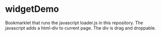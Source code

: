 # widgetDemo
Bookmarklet that runs the javascript loader.js in this repository.
The javascript adds a html-div to current page. The div is drag and droppable.

